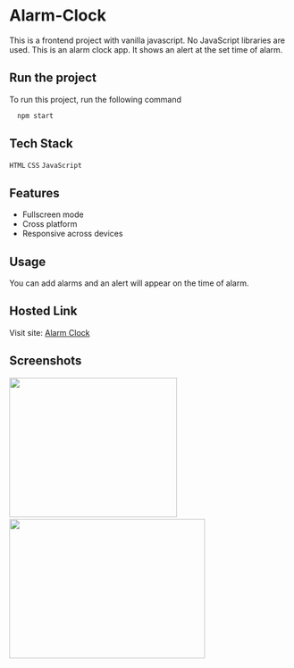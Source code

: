 # Alarm-Clock

This is a frontend project with vanilla javascript. No JavaScript libraries are used. This is an alarm clock app. It shows an alert at the set time of alarm.

## Run the project

To run this project, run the following command

```bash
  npm start
```

## Tech Stack

`HTML` `CSS` `JavaScript`

## Features

- Fullscreen mode
- Cross platform
- Responsive across devices

## Usage

You can add alarms and an alert will appear on the time of alarm.

## Hosted Link

Visit site: [Alarm Clock](https://antu99g.github.io/Alarm-Clock/)

## Screenshots

<img src="https://user-images.githubusercontent.com/114740896/204841092-527966d7-488d-4d32-977d-55b01d5e3d2f.png" width="300" height="250">&ensp; <img src="https://user-images.githubusercontent.com/114740896/204841427-7246e93a-2eff-4d6a-a01d-2a508d59e5e4.png" width="350" height="250">

